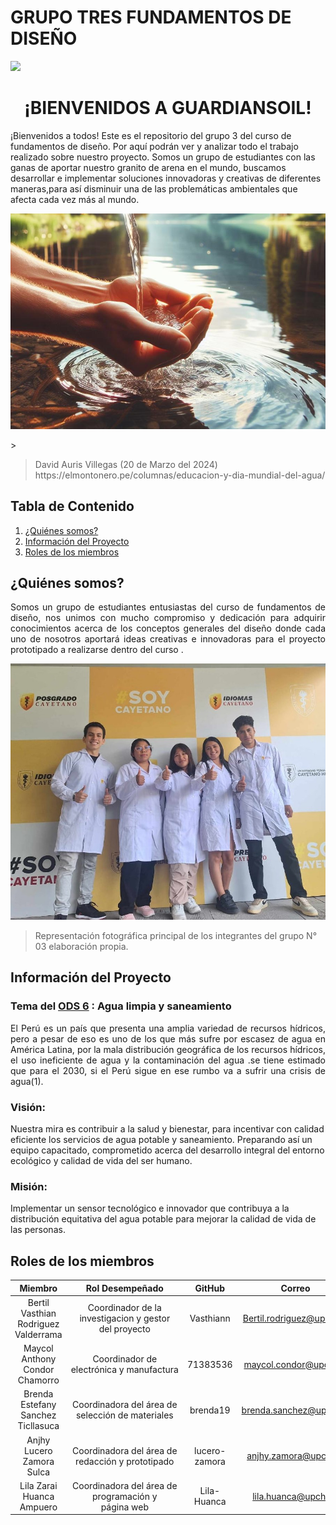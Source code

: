 # GRUPO TRES FUNDAMENTOS DE DISEÑO
<p align="left">
  <img src="https://semanadelcannabis.cayetano.edu.pe/assets/img/logo-upch.png" width="150">
    <h1 align="center">¡BIENVENIDOS A GUARDIANSOIL!</h1>
</p>
 ¡Bienvenidos a todos! Este es el repositorio del grupo 3  del curso de fundamentos de diseño. Por aquí  podrán ver y analizar todo el trabajo realizado sobre nuestro proyecto.
Somos un grupo de estudiantes con las ganas de aportar nuestro granito de arena en el mundo, buscamos desarrollar e implementar soluciones innovadoras y creativas de diferentes  maneras,para así disminuir  una de las problemáticas ambientales que afecta cada vez más al mundo.
<p align="center">
  <p align="center">
  <img src="https://github.com/lucero-zamora/Grupo3-FdD/blob/main/FdD/IMAGENES/agua.jpg" width="750" style="margin: auto;">
</p>>
<blockquote>
  <p>David Auris Villegas (20 de Marzo del 2024)  https://elmontonero.pe/columnas/educacion-y-dia-mundial-del-agua/</p>
</blockquote>

## Tabla de Contenido
  1. [¿Quiénes somos?](#quiénes-somos)
  2. [Información del Proyecto](#información-del-proyecto)
  3. [Roles de los miembros](#roles-de-los-miembros)

## ¿Quiénes somos?
<p align="justify">
 Somos un grupo de estudiantes entusiastas del curso de fundamentos de diseño, nos unimos con mucho compromiso y dedicación para adquirir conocimientos acerca de los conceptos generales del diseño donde cada uno de nosotros aportará ideas creativas e innovadoras para el proyecto prototipado a realizarse dentro del curso . 
</p>
<p align="center">
  <img src="https://github.com/lucero-zamora/Grupo3-FdD/blob/main/FdD/IMAGENES/imagen%20grupal.jpg" width="600" style="margin: auto;">
</p>
<blockquote>
  <p>   Representación fotográfica  principal de los integrantes del grupo N° 03 elaboración propia.  </p>
</blockquote>

## Información del Proyecto
### Tema del [ODS 6](https://www.un.org/sustainabledevelopment/es/water-and-sanitation/) : Agua limpia y saneamiento
<p align="justify">
El Perú es un país que presenta una amplia variedad de recursos hídricos, pero a pesar de eso es uno de los que más sufre por escasez de agua en América Latina, por la mala distribución  geográfica de los recursos hídricos, el uso ineficiente de agua y la contaminación del agua .se tiene estimado que para el 2030, si el Perú sigue en  ese rumbo va a sufrir una crisis de agua(1).
</p>

### Visión:
Nuestra mira es contribuir a la salud y bienestar, para incentivar con calidad  eficiente los servicios de agua potable y saneamiento. Preparando así un equipo capacitado, comprometido acerca del desarrollo integral del entorno ecológico y calidad de vida del ser humano.

### Misión:
 Implementar un sensor tecnológico  e innovador que contribuya a la distribución equitativa del agua potable para mejorar la calidad de vida de las personas.
 ## Roles de los miembros
| Miembro | Rol Desempeñado | GitHub | Correo |
| :------------: | :------------: | :------------: | :------------: |
|Bertil Vasthian Rodriguez Valderrama| Coordinador de la investigacion y gestor del proyecto | Vasthiann |Bertil.rodriguez@upch.pe  |
| Maycol Anthony Condor Chamorro | Coordinador de electrónica y manufactura | 71383536| maycol.condor@upch.pe |
| Brenda Estefany Sanchez Ticllasuca |Coordinadora del área de selección de materiales  | brenda19  | brenda.sanchez@upch.pe |
| Anjhy Lucero Zamora Sulca | Coordinadora del área de redacción y prototipado| lucero-zamora| anjhy.zamora@upch.pe |
|Lila Zarai Huanca Ampuero| Coordinadora del área de programación y página web| Lila-Huanca| lila.huanca@upch.pe |


